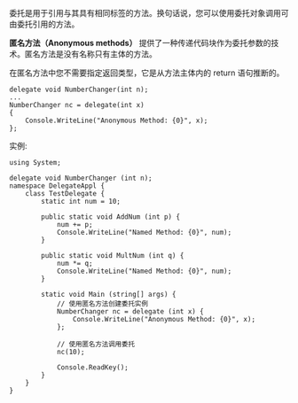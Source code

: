委托是用于引用与其具有相同标签的方法。换句话说，您可以使用委托对象调用可由委托引用的方法。

**匿名方法（Anonymous methods）** 提供了一种传递代码块作为委托参数的技术。匿名方法是没有名称只有主体的方法。

在匿名方法中您不需要指定返回类型，它是从方法主体内的 return 语句推断的。
```
delegate void NumberChanger(int n);
...
NumberChanger nc = delegate(int x)
{
    Console.WriteLine("Anonymous Method: {0}", x);
};
```

实例:
```
using System;

delegate void NumberChanger (int n);
namespace DelegateAppl {
    class TestDelegate {
        static int num = 10;

        public static void AddNum (int p) {
            num += p;
            Console.WriteLine("Named Method: {0}", num);
        }

        public static void MultNum (int q) {
            num *= q;
            Console.WriteLine("Named Method: {0}", num);
        }

        static void Main (string[] args) {
            // 使用匿名方法创建委托实例
            NumberChanger nc = delegate (int x) {
                Console.WriteLine("Anonymous Method: {0}", x);
            };

            // 使用匿名方法调用委托
            nc(10);

            Console.ReadKey();
        }
    }
}
```
